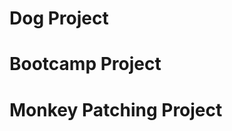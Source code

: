 <h1 class="sc-kIPQKe erIitW">Dog Project</h1>
<h1 class="sc-kIPQKe erIitW">Bootcamp Project</h1>
<h1 class="sc-kIPQKe erIitW">Monkey Patching Project</h1>
